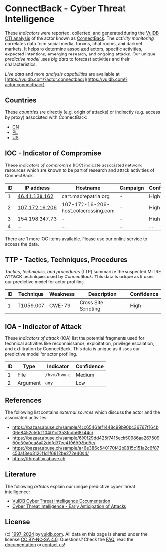 # ConnectBack - Cyber Threat Intelligence

These _indicators_ were reported, collected, and generated during the [VulDB CTI analysis](https://vuldb.com/?kb.cti) of the actor known as [ConnectBack](https://vuldb.com/?actor.connectback). The _activity monitoring_ correlates data from social media, forums, chat rooms, and darknet markets. It helps to determine associated actors, specific activities, expected intentions, emerging research, and ongoing attacks. Our unique _predictive model_ uses _big data_ to forecast activities and their characteristics.

_Live data_ and more _analysis capabilities_ are available at [https://vuldb.com/?actor.connectback](https://vuldb.com/?actor.connectback)

## Countries

These _countries_ are directly (e.g. origin of attacks) or indirectly (e.g. access by proxy) associated with ConnectBack:

* [CN](https://vuldb.com/?country.cn)
* [PL](https://vuldb.com/?country.pl)
* [US](https://vuldb.com/?country.us)

## IOC - Indicator of Compromise

These _indicators of compromise_ (IOC) indicate associated network resources which are known to be part of research and attack activities of ConnectBack.

ID | IP address | Hostname | Campaign | Confidence
-- | ---------- | -------- | -------- | ----------
1 | [46.41.139.162](https://vuldb.com/?ip.46.41.139.162) | cart.madrepatria.org | - | High
2 | [107.172.16.206](https://vuldb.com/?ip.107.172.16.206) | 107-172-16-206-host.colocrossing.com | - | High
3 | [154.198.247.73](https://vuldb.com/?ip.154.198.247.73) | - | - | High
4 | ... | ... | ... | ...

There are 1 more IOC items available. Please use our online service to access the data.

## TTP - Tactics, Techniques, Procedures

_Tactics, techniques, and procedures_ (TTP) summarize the suspected MITRE ATT&CK techniques used by _ConnectBack_. This data is unique as it uses our predictive model for actor profiling.

ID | Technique | Weakness | Description | Confidence
-- | --------- | -------- | ----------- | ----------
1 | T1059.007 | CWE-79 | Cross Site Scripting | High

## IOA - Indicator of Attack

These _indicators of attack_ (IOA) list the potential fragments used for technical activities like reconnaissance, exploitation, privilege escalation, and exfiltration by ConnectBack. This data is unique as it uses our predictive model for actor profiling.

ID | Type | Indicator | Confidence
-- | ---- | --------- | ----------
1 | File | `/hvm/hvm.c` | Medium
2 | Argument | `any` | Low

## References

The following list contains _external sources_ which discuss the actor and the associated activities:

* https://bazaar.abuse.ch/sample/4cc65461ef1448c99b90bc36767f164b06e8452c50cf10401cf353fcdb68544c/
* https://bazaar.abuse.ch/sample/690f29dd425f7415ecb50986aa26750960c39a0ca8a02ddfd37ec4196993bd9e/
* https://bazaar.abuse.ch/sample/a46e386c540170f42b0815c151a2c6f87c53af3eb3126f1d1f6812be272e4004/
* https://threatfox.abuse.ch

## Literature

The following _articles_ explain our unique predictive cyber threat intelligence:

* [VulDB Cyber Threat Intelligence Documentation](https://vuldb.com/?kb.cti)
* [Cyber Threat Intelligence - Early Anticipation of Attacks](https://www.scip.ch/en/?labs.20201022)

## License

(c) [1997-2024](https://vuldb.com/?kb.changelog) by [vuldb.com](https://vuldb.com/?kb.about). All data on this page is shared under the license [CC BY-NC-SA 4.0](https://creativecommons.org/licenses/by-nc-sa/4.0/). Questions? Check the [FAQ](https://vuldb.com/?kb.faq), read the [documentation](https://vuldb.com/?kb) or [contact us](https://vuldb.com/?contact)!
